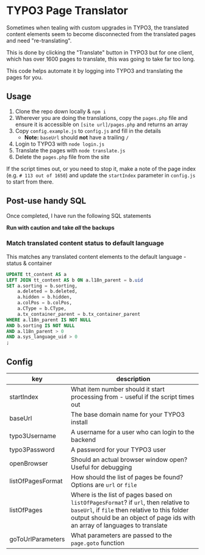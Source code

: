 # TYPO3 Page Translator

Sometimes when tealing with custom upgrades in TYPO3, the translated content elements seem to become disconnected from the translated pages and need "re-translating".

This is done by clicking the "Translate" button in TYPO3 but for one client, which has over 1600 pages to translate, this was going to take far too long.

This code helps automate it by logging into TYPO3 and translating the pages for you.

## Usage

1. Clone the repo down locally & `npm i`
2. Wherever you are doing the translations, copy the `pages.php` file and ensure it is accessible on `[site url]/pages.php` and returns an array
3. Copy `config.example.js` to `config.js` and fill in the details
	- **Note:** `baseUrl` should **not** have a trailing `/`
4. Login to TYPO3 with `node login.js`
5. Translate the pages with `node translate.js`
6. Delete the `pages.php` file from the site

If the script times out, or you need to stop it, make a note of the page index (e.g. `# 113 out of 1650`) and update the `startIndex` parameter in `config.js` to start from there.

## Post-use handy SQL

Once completed, I have run the following SQL statements

**Run with caution and take _all_ the backups**

### Match translated content status to default language

This matches any translated content elements to the default language - status & container

```sql
UPDATE tt_content AS a
LEFT JOIN tt_content AS b ON a.l18n_parent = b.uid
SET a.sorting = b.sorting,
	a.deleted = b.deleted,
	a.hidden = b.hidden,
	a.colPos = b.colPos,
	a.CType = b.CType,
	a.tx_container_parent = b.tx_container_parent
WHERE a.l18n_parent IS NOT NULL
AND b.sorting IS NOT NULL
AND a.l18n_parent > 0
AND a.sys_language_uid > 0
;
```

## Config

| key | description |
|---|---|
| startIndex | What item number should it start processing from - useful if the script times out |
| baseUrl | The base domain name for your TYPO3 install |
| typo3Username | A username for a user who can login to the backend |
| typo3Password | A password for your TYPO3 user |
| openBrowser | Should an actual browser window open? Useful for debugging |
| listOfPagesFormat | How should the list of pages be found? Options are `url` or `file` |
| listOfPages | Where is the list of pages based on `listOfPagesFormat`? if `url`, then relative to `baseUrl`, if `file` then relative to this folder output should be an object of page ids with an array of languages to translate |
| goToUrlParameters | What parameters are passed to the `page.goto` function |
